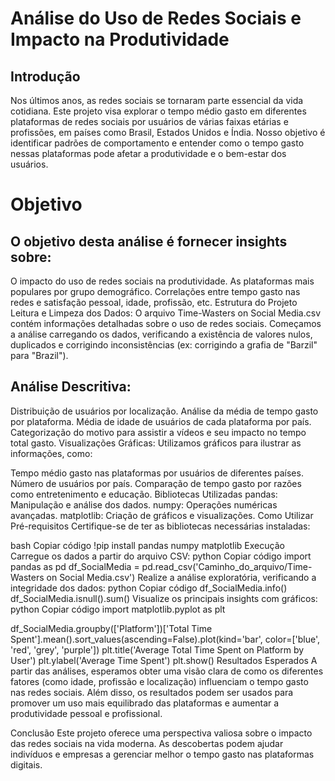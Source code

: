 # Análise do Uso de Redes Sociais e Impacto na Produtividade
## Introdução
Nos últimos anos, as redes sociais se tornaram parte essencial da vida cotidiana. Este projeto visa explorar o tempo médio gasto em diferentes plataformas de redes sociais por usuários de várias faixas etárias e profissões, em países como Brasil, Estados Unidos e Índia. Nosso objetivo é identificar padrões de comportamento e entender como o tempo gasto nessas plataformas pode afetar a produtividade e o bem-estar dos usuários.

# Objetivo
## O objetivo desta análise é fornecer insights sobre:

O impacto do uso de redes sociais na produtividade.
As plataformas mais populares por grupo demográfico.
Correlações entre tempo gasto nas redes e satisfação pessoal, idade, profissão, etc.
Estrutura do Projeto
Leitura e Limpeza dos Dados: O arquivo Time-Wasters on Social Media.csv contém informações detalhadas sobre o uso de redes sociais. Começamos a análise carregando os dados, verificando a existência de valores nulos, duplicados e corrigindo inconsistências (ex: corrigindo a grafia de "Barzil" para "Brazil").

## Análise Descritiva:

Distribuição de usuários por localização.
Análise da média de tempo gasto por plataforma.
Média de idade de usuários de cada plataforma por país.
Categorização do motivo para assistir a vídeos e seu impacto no tempo total gasto.
Visualizações Gráficas: Utilizamos gráficos para ilustrar as informações, como:

Tempo médio gasto nas plataformas por usuários de diferentes países.
Número de usuários por país.
Comparação de tempo gasto por razões como entretenimento e educação.
Bibliotecas Utilizadas
pandas: Manipulação e análise dos dados.
numpy: Operações numéricas avançadas.
matplotlib: Criação de gráficos e visualizações.
Como Utilizar
Pré-requisitos
Certifique-se de ter as bibliotecas necessárias instaladas:

bash
Copiar código
!pip install pandas numpy matplotlib
Execução
Carregue os dados a partir do arquivo CSV:
python
Copiar código
import pandas as pd
df_SocialMedia = pd.read_csv('Caminho_do_arquivo/Time-Wasters on Social Media.csv')
Realize a análise exploratória, verificando a integridade dos dados:
python
Copiar código
df_SocialMedia.info()
df_SocialMedia.isnull().sum()
Visualize os principais insights com gráficos:
python
Copiar código
import matplotlib.pyplot as plt

df_SocialMedia.groupby(['Platform'])['Total Time Spent'].mean().sort_values(ascending=False).plot(kind='bar', color=['blue', 'red', 'grey', 'purple'])
plt.title('Average Total Time Spent on Platform by User')
plt.ylabel('Average Time Spent')
plt.show()
Resultados Esperados
A partir das análises, esperamos obter uma visão clara de como os diferentes fatores (como idade, profissão e localização) influenciam o tempo gasto nas redes sociais. Além disso, os resultados podem ser usados para promover um uso mais equilibrado das plataformas e aumentar a produtividade pessoal e profissional.

Conclusão
Este projeto oferece uma perspectiva valiosa sobre o impacto das redes sociais na vida moderna. As descobertas podem ajudar indivíduos e empresas a gerenciar melhor o tempo gasto nas plataformas digitais.

